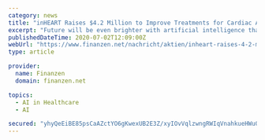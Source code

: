 ```yaml
---
category: news
title: "inHEART Raises $4.2 Million to Improve Treatments for Cardiac Arrhythmias With Medical Imaging, Artificial Intelligence and Numerical Simulations"
excerpt: "Future will be even brighter with artificial intelligence that already allows ... become a worldwide leader in image-guided diagnosis, therapy planning and navigation software solutions for ..."
publishedDateTime: 2020-07-02T12:09:00Z
webUrl: "https://www.finanzen.net/nachricht/aktien/inheart-raises-4-2-million-to-improve-treatments-for-cardiac-arrhythmias-with-medical-imaging-artificial-intelligence-and-numerical-simulations-9033854"
type: article

provider:
  name: Finanzen
  domain: finanzen.net

topics:
  - AI in Healthcare
  - AI

secured: "yhyQeEiBE85psCaAZctYO6gKwexUB2E3Z/xyIOvVqlzwngRWIqVnahkueHWu01XJ1xQzTP2EzwKw2vv9K1ShE1F0toSZ7H9iPs+XO3LOkAbnTQRuAJy1z1ivXiFzu0/T9DzNZjH9Juq+qulnfGdXcuiugJNIoet91fO3Y/tbchWHj/KsAwhq4NKEK61CZ07Zt5EEPLFiKgDrDgRQNoVSxL6wo3qJLZlK7/jogUBmsTThJ17xLaaK+vpf4Q9t8cDv6nRR8mfT0L3Rhsx83OWqHXi/cQDQDAcyBBoVgHzYEpq3dFR/E8jk6zXuB2sbDn/VfagTtuI/RVEqSA4OOKU8NQ==;0+VYH9VzWAEIp8rSXhBBaQ=="
---
```


